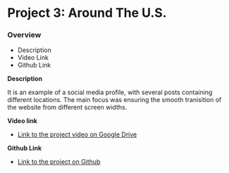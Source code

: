 # Project 3: Around The U.S.

### Overview

- Description
- Video Link
- Github Link

**Description**

It is an example of a social media profile, with several posts containing different locations. The main focus was ensuring the smooth tranisition of the website from different screen widths.

**Video link**

- [Link to the project video on Google Drive](https://drive.google.com/file/d/1MHvXVU2NqA6NOlgrBZGtcLstRTLxwH6H/view?usp=sharing)

**Github Link**

- [Link to the project on Github](https://github.com/moleman13/se_project_aroundtheus)
